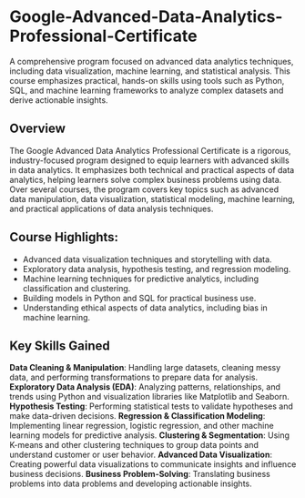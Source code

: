 # Google-Advanced-Data-Analytics-Professional-Certificate
A comprehensive program focused on advanced data analytics techniques, including data visualization, machine learning, and statistical analysis. This course emphasizes practical, hands-on skills using tools such as Python, SQL, and machine learning frameworks to analyze complex datasets and derive actionable insights.

## Overview
The Google Advanced Data Analytics Professional Certificate is a rigorous, industry-focused program designed to equip learners with advanced skills in data analytics. It emphasizes both technical and practical aspects of data analytics, helping learners solve complex business problems using data. Over several courses, the program covers key topics such as advanced data manipulation, data visualization, statistical modeling, machine learning, and practical applications of data analysis techniques.

## Course Highlights:
- Advanced data visualization techniques and storytelling with data.
- Exploratory data analysis, hypothesis testing, and regression modeling.
- Machine learning techniques for predictive analytics, including classification and clustering.
- Building models in Python and SQL for practical business use.
- Understanding ethical aspects of data analytics, including bias in machine learning.

## Key Skills Gained
**Data Cleaning & Manipulation**: Handling large datasets, cleaning messy data, and performing transformations to prepare data for analysis.
**Exploratory Data Analysis (EDA)**: Analyzing patterns, relationships, and trends using Python and visualization libraries like Matplotlib and Seaborn.
**Hypothesis Testing**: Performing statistical tests to validate hypotheses and make data-driven decisions.
**Regression & Classification Modeling**: Implementing linear regression, logistic regression, and other machine learning models for predictive analysis.
**Clustering & Segmentation**: Using K-means and other clustering techniques to group data points and understand customer or user behavior.
**Advanced Data Visualization**: Creating powerful data visualizations to communicate insights and influence business decisions.
**Business Problem-Solving**: Translating business problems into data problems and developing actionable insights.
